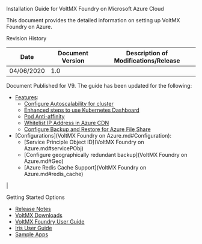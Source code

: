﻿ 

Installation Guide for VoltMX Foundry on Microsoft Azure Cloud

This document provides the detailed information on setting up VoltMX Foundry on Azure.

Revision History

  
| **Date** | **Document Version** | **Description of Modifications/Release** |
| --- | --- | --- |
| 04/06/2020 | 1.0 | 
Document Published for V9. The guide has been updated for the following:

*   [Features](Appendices.md):
    *   [Configure Autoscalability for cluster](Appendices.md#Autoscaling)
    *   [Enhanced steps to use Kubernetes Dashboard](Appendices.md#Kubernet)
    *   [Pod Anti-affinity](Appendices.md#Pod)
    *   [Whitelist IP Address in Azure CDN](Appendices.md#Whitelist)
    *   [Configure Backup and Restore for Azure File Share](Appendices.md#AFS)
*   [Configurations](VoltMX Foundry on Azure.md#Configuration):
    *   [Service Principle Object ID](VoltMX Foundry on Azure.md#servicePObj)
    *   [Configure geographically redundant backup](VoltMX Foundry on Azure.md#Geo)
    *   [Azure Redis Cache Support](VoltMX Foundry on Azure.md#redis_cache)

 |

Getting Started Options

*   [Release Notes](http://opensource.voltmxtechsw.com/volt-mx-docs/voltmxlibrary/voltmxfoundry/voltmx_foundry_release_notes/Default.html)
*   [VoltMX Downloads](https://community.voltmx.com/downloads)
*   [VoltMX Foundry User Guide](http://opensource.voltmxtechsw.com/volt-mx-docs/voltmxlibrary/voltmxfoundry/voltmx_foundry_user_guide/Default.html)
*   [Iris User Guide](http://opensource.voltmxtechsw.com/volt-mx-docs/voltmxlibrary/iris/iris_user_guide/Default.html)
*   [Sample Apps](https://github.com/voltmx/)
